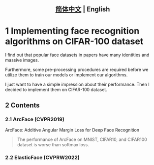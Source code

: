 <div align="center">

## [简体中文](readme.md) | English

</div>

# 1 Implementing face recognition algorithms on CIFAR-100 dataset
I find out that popular face datasets in papers have many identities and massive images.

Furthermore, some pre-processing procedures are required before we utilize them to train our models or implement our algorithms.

I just want to have a simple impression about their performance. Then I decided to implement them on CIFAR-100 dataset.

## 2 Contents

### 2.1 ArcFace (CVPR2019)

ArcFace: Additive Angular Margin Loss for Deep Face Recognition

> The performance of ArcFace on MNIST, CIFAR10, and CIFAR100 dataset is worse than softmax loss.

### 2.2 ElasticFace (CVPRW2022)
